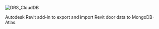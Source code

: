


![DRS_CloudDB](https://github.com/user-attachments/assets/b9ff20a7-7909-4892-b05c-f2f8c1598f8d)




Autodesk Revit add-in to export and import Revit door data to MongoDB-Atlas

